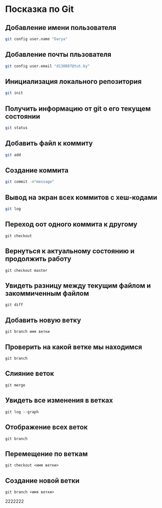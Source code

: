 # Посказка по Git

## Добавление имени пользователя
```sh
git config user.name "Darya"
```
## Добавление почты пльзователя
```sh
git config user.email "d130887@tut.by"
```
## Инициализация локального репозитория
```sh
git init 
```
## Получить информацию от git о его текущем состоянии
```sh
git status
```
## Добавить файл к коммиту
```sh
git add
```
## Создание коммита
```sh
git commit -m"message"
```
## Вывод на экран всех коммитов с хеш-кодами
```sh
git log
```
## Переход оот одного коммита к другому
```
git checkout
```
## Вернуться к актуальному состоянию и продолжить работу
```
git checkout master
```
## Увидеть разницу между текущим файлом и закоммиченным файлом
```
git diff
```
## Добавить новую ветку
```
git branch имя ветки
```
## Проверить на какой ветке мы находимся
```
git branch
```
## Слияние веток
```
git merge
```
## Увидеть все изменения в ветках
```
git log --graph
```

## Отображение всех веток
```
git branch
```
## Перемещение по веткам
```
git checkout <имя ветки>
```
## Создание новой ветки
```
git branch <имя ветки>
```
2222222